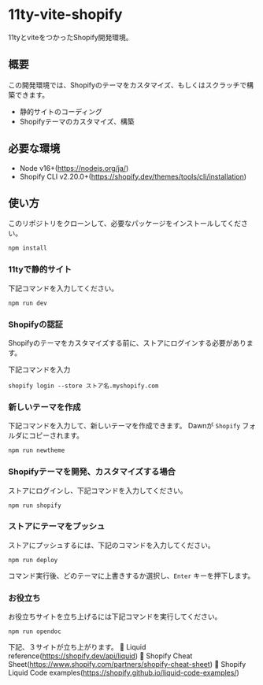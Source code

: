 # 11ty-vite-shopify
11tyとviteをつかったShopify開発環境。

## 概要
この開発環境では、Shopifyのテーマをカスタマイズ、もしくはスクラッチで構築できます。
- 静的サイトのコーディング
- Shopifyテーマのカスタマイズ、構築

## 必要な環境
- Node v16+(https://nodejs.org/ja/)
- Shopify CLI v2.20.0+(https://shopify.dev/themes/tools/cli/installation)

## 使い方
このリポジトリをクローンして、必要なパッケージをインストールしてください。
```
npm install
```

### 11tyで静的サイト
下記コマンドを入力してください。
```
npm run dev
```


### Shopifyの認証
Shopifyのテーマをカスタマイズする前に、ストアにログインする必要があります。

下記コマンドを入力
```
shopify login --store ストア名.myshopify.com
```

### 新しいテーマを作成
下記コマンドを入力して、新しいテーマを作成できます。
Dawnが `Shopify` フォルダにコピーされます。
```
npm run newtheme
```

### Shopifyテーマを開発、カスタマイズする場合
ストアにログインし、下記コマンドを入力してください。
```
npm run shopify
```

### ストアにテーマをプッシュ
ストアにプッシュするには、下記のコマンドを入力してください。
```
npm run deploy
```
コマンド実行後、どのテーマに上書きするか選択し、`Enter` キーを押下します。

### お役立ち
お役立ちサイトを立ち上げるには下記コマンドを実行してください。
```
npm run opendoc
```
下記、３サイトが立ち上がります。
📖 Liquid reference(https://shopify.dev/api/liquid)
📖 Shopify Cheat Sheet(https://www.shopify.com/partners/shopify-cheat-sheet)
📖 Shopify Liquid Code examples(https://shopify.github.io/liquid-code-examples/)

